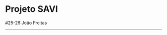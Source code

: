 # Projeto SAVI 

#25-26 João Freitas 

-------------------------------------------------------------------

